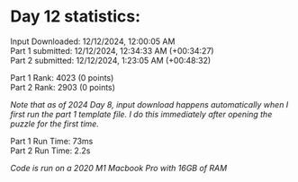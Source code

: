 # Day 12 statistics:

Input Downloaded: 12/12/2024, 12:00:05 AM\
Part 1 submitted: 12/12/2024, 12:34:33 AM (+00:34:27)\
Part 2 submitted: 12/12/2024, 1:23:05 AM (+00:48:32)

Part 1 Rank: 4023 (0 points)\
Part 2 Rank: 2903 (0 points)

*Note that as of 2024 Day 8, input download happens automatically when I first run the part 1 template file. I do this immediately after opening the puzzle for the first time.*

Part 1 Run Time: 73ms\
Part 2 Run Time: 2.2s 

*Code is run on a 2020 M1 Macbook Pro with 16GB of RAM*